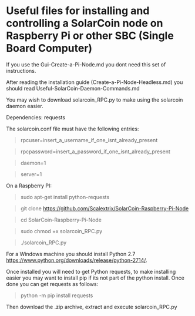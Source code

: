 # Useful files for installing and controlling a SolarCoin node on Raspberry Pi or other SBC (Single Board Computer)

If you use the Gui-Create-a-Pi-Node.md you dont need this set of instructions.

After reading the installation guide (Create-a-Pi-Node-Headless.md) you should read Useful-SolarCoin-Daemon-Commands.md

You may wish to download solarcoin_RPC.py to make using the solarcoin daemon easier.

Dependencies: requests

The solarcoin.conf file must have the following entries:
> rpcuser=insert_a_username_if_one_isnt_already_present

> rpcpassword=insert_a_password_if_one_isnt_already_present

> daemon=1

> server=1

On a Raspberry PI:

> sudo apt-get install python-requests

> git clone https://github.com/Scalextrix/SolarCoin-Raspberry-Pi-Node

> cd SolarCoin-Raspberry-Pi-Node

> sudo chmod +x solarcoin_RPC.py

> ./solarcoin_RPC.py


For a Windows machine you should install Python 2.7 https://www.python.org/downloads/release/python-2714/.

Once installed you will need to get Python requests,  to make installing easier you may want to install pip if its not part of the python install.  Once done you can get requests as follows:

> python -m pip install requests

Then download the .zip archive, extract and execute solarcoin_RPC.py
